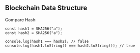 ## **Blockchain Data Structure**
Compare Hash
```
const hash1 = SHA256("a");
const hash2 = SHA256("a");

console.log(hash1 === hash2); // false
console.log(hash1.toString() === hash2.toString()); // true
```
